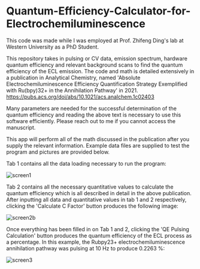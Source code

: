 # Quantum-Efficiency-Calculator-for-Electrochemiluminescence

This code was made while I was employed at Prof. Zhifeng Ding's lab at Western University as a PhD Student.

This repository takes in pulsing or CV data, emission spectrum, hardware quantum efficiency and relevant background scans to find the quantum efficiency of the ECL emission.
The code and math is detailed extensively in a publication in Analytical Chemistry, named 'Absolute Electrochemiluminescence Efficiency Quantification Strategy Exemplified with Ru(bpy)32+ in the Annihilation Pathway' in 2021. https://pubs.acs.org/doi/abs/10.1021/acs.analchem.1c02403

Many parameters are needed for the successful determination of the quantum efficiency and reading the above text is necessary to use this software efficiently. Please reach out to me if you cannot access the manuscript.

This app will perform all of the math discussed in the publication after you supply the relevant information. Example data files are supplied to test the program and pictures are provided below.

Tab 1 contains all the data loading necessary to run the program:

![screen1](https://github.com/user-attachments/assets/c8df281e-2122-4313-b66a-4e6d16b8960c)

Tab 2 contains all the necessary quantitative values to calculate the quantum efficiency which is all described in detail in the above publication. After inputting all data and quantitative values in tab 1 and 2 respectively, clicking the 'Calculate C Factor' button produces the following image:

![screen2b](https://github.com/user-attachments/assets/73c83507-dbfc-444d-a7a8-93c6e9abd5fb)

Once everything has been filled in on Tab 1 and 2, clicking the 'QE Pulsing Calculation' button produces the quantum efficiency of the ECL process as a percentage. In this example, the Rubpy23+ electrochemiluminescence annihilation pathway was pulsing at 10 Hz to produce 0.2263 %:

![screen3](https://github.com/user-attachments/assets/4bfcf4e1-3390-4a0c-895f-874529cd37ff)
